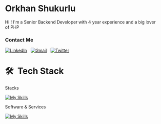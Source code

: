 # Orkhan Shukurlu

Hi ! I'm a Senior Backend Developer with 4 year experience and a big lover of PHP

### Contact Me

<a href="https://www.linkedin.com/in/orkhansh" target="_blank"><img src="https://img.shields.io/badge/linkedin-%230077B5.svg?&style=for-the-badge&logo=linkedin&logoColor=white" alt="LinkedIn" /></a>&nbsp;&nbsp;
<a href="mailto:orkahndev@gmail.com" target="_blank"><img src="https://img.shields.io/badge/gmail-%23D14836.svg?&style=for-the-badge&logo=gmail&logoColor=white" alt="Gmail"/></a>&nbsp;&nbsp;
<a href="https://twitter.com/orkhanshukur" target="_blank"><img src="https://img.shields.io/badge/Twitter-%231DA1F2.svg?&style=for-the-badge&logo=twitter&logoColor=white" alt="Twitter"/></a>&nbsp;&nbsp;

# 🛠 &nbsp;Tech Stack

Stacks

[![My Skills](https://skillicons.dev/icons?i=php,laravel,symfony,mysql,postgres,js,jquery,html,css,bootstrap&theme=light)](https://skillicons.dev)

Software & Services

[![My Skills](https://skillicons.dev/icons?i=git,postman,docker,redis,rabbitmq,linux,vscode,stackoverflow,figma&theme=light)](https://skillicons.dev)
